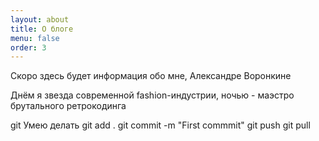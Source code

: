 ```yaml
---
layout: about
title: О блоге
menu: false
order: 3
---
```


Скоро здесь будет информация обо мне, Александре Воронкине

Днём я звезда современной fashion-индустрии, ночью - маэстро брутального ретрокодинга

git
Умею делать 
git add .
git commit -m "First commmit"
git push
git pull